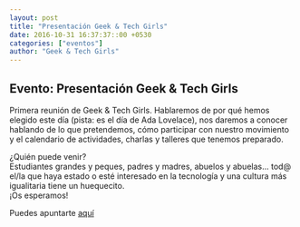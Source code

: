 ```yaml
---
layout: post
title: "Presentación Geek & Tech Girls"
date: 2016-10-31 16:37:37::00 +0530
categories: ["eventos"]
author: "Geek & Tech Girls"
---
```


## Evento: Presentación Geek & Tech Girls

<p>Primera reunión de Geek &amp; Tech Girls. Hablaremos de por qué hemos elegido este día (pista: es el día de Ada Lovelace), nos daremos a conocer hablando de lo que pretendemos, cómo participar con nuestro movimiento y el calendario de actividades, charlas y talleres que tenemos preparado.</p> <p>¿Quién puede venir?<br/>Estudiantes grandes y peques, padres y madres, abuelos y abuelas... tod@ el/la que haya estado o esté interesado en la tecnología y una cultura más igualitaria tiene un huequecito.<br/>¡Os esperamos!</p> 

Puedes apuntarte [aquí](https://www.meetup.com/es-ES/Granada-Geek/events/234640453/)